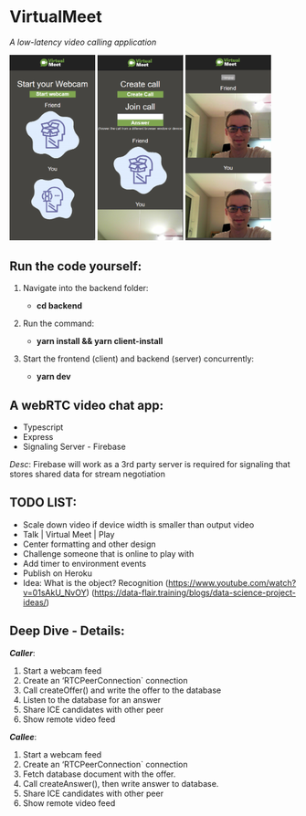 # VirtualMeet

_A low-latency video calling application_

<p float="left">
  <img src="branding/previwImgVirtualMeet1.png" width="150" />
  <img src="branding/previwImgVirtualMeet2.png" width="150" /> 
  <img src="branding/previwImgVirtualMeet3.png" width="150" /> 
</p>

## Run the code yourself:

1. Navigate into the backend folder:

   - **cd backend**

2. Run the command:

   - **yarn install && yarn client-install**

3. Start the frontend (client) and backend (server) concurrently:

   - **yarn dev**

## A webRTC video chat app:

- Typescript
- Express
- Signaling Server - Firebase

_Desc_: Firebase will work as a 3rd party server is required for signaling that stores shared data
for stream negotiation

## TODO LIST:

- Scale down video if device width is smaller than output video
- Talk | Virtual Meet | Play
- Center formatting and other design
- Challenge someone that is online to play with
- Add timer to environment events
- Publish on Heroku
- Idea: What is the object? Recognition (https://www.youtube.com/watch?v=01sAkU_NvOY)
  (https://data-flair.training/blogs/data-science-project-ideas/)

## Deep Dive - Details:

**_Caller_**:

1. Start a webcam feed
2. Create an ‘RTCPeerConnection` connection
3. Call createOffer() and write the offer to the database
4. Listen to the database for an answer
5. Share ICE candidates with other peer
6. Show remote video feed

**_Callee_**:

1. Start a webcam feed
2. Create an ‘RTCPeerConnection` connection
3. Fetch database document with the offer.
4. Call createAnswer(), then write answer to database.
5. Share ICE candidates with other peer
6. Show remote video feed

